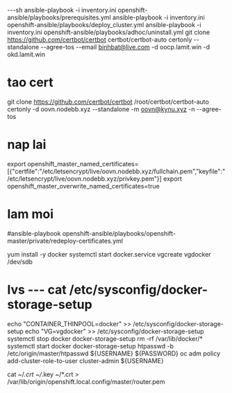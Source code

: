 ---sh
ansible-playbook -i inventory.ini openshift-ansible/playbooks/prerequisites.yml
ansible-playbook -i inventory.ini openshift-ansible/playbooks/deploy_cluster.yml
ansible-playbook -i inventory.ini openshift-ansible/playbooks/adhoc/uninstall.yml
git clone https://github.com/certbot/certbot
certbot/certbot-auto certonly --standalone --agree-tos --email binhbat@live.com -d oocp.lamit.win -d okd.lamit.win
# tao cert
git clone https://github.com/certbot/certbot
/root/certbot/certbot-auto certonly -d oovn.nodebb.xyz --standalone -m oovn@kynu.xyz -n --agree-tos
# nap lai
export openshift_master_named_certificates=[{"certfile":"/etc/letsencrypt/live/oovn.nodebb.xyz/fullchain.pem","keyfile":"/etc/letsencrypt/live/oovn.nodebb.xyz/privkey.pem"}]
export openshift_master_overwrite_named_certificates=true
# lam moi 
#ansible-playbook openshift-ansible/playbooks/openshift-master/private/redeploy-certificates.yml

yum install -y docker
systemctl start docker.service
vgcreate vgdocker /dev/sdb

# lvs --- cat /etc/sysconfig/docker-storage-setup

echo "CONTAINER_THINPOOL=docker" >> /etc/sysconfig/docker-storage-setup
echo "VG=vgdocker" >> /etc/sysconfig/docker-storage-setup
systemctl stop docker docker-storage-setup
rm -rf /var/lib/docker/*
systemctl start docker docker-storage-setup
htpasswd -b /etc/origin/master/htpasswd ${USERNAME} ${PASSWORD}
oc adm policy add-cluster-role-to-user cluster-admin ${USERNAME}

cat ~/*.crt ~/*.key ~/*.crt > /var/lib/origin/openshift.local.config/master/router.pem
